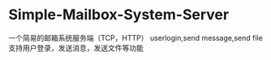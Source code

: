 # Simple-Mailbox-System-Server
一个简易的邮箱系统服务端（TCP，HTTP）
userlogin,send message,send file
支持用户登录，发送消息，发送文件等功能
